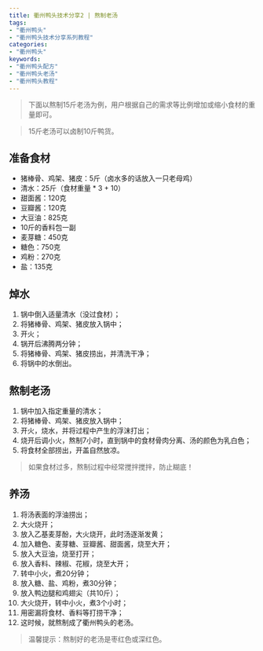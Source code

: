 ```yaml
---
title: 衢州鸭头技术分享2 | 熬制老汤
tags:
- "衢州鸭头"
- "衢州鸭头技术分享系列教程"
categories:
- "衢州鸭头"
keywords:
- "衢州鸭头配方"
- "衢州鸭头老汤"
- "衢州鸭头教程"
---
```


> 下面以熬制15斤老汤为例，用户根据自己的需求等比例增加或缩小食材的重量即可。

> 15斤老汤可以卤制10斤鸭货。

## 准备食材

- 猪棒骨、鸡架、猪皮：5斤（卤水多的话放入一只老母鸡）
- 清水：25斤（食材重量 * 3 + 10）
- 甜面酱：120克
- 豆瓣酱：120克
- 大豆油：825克
- 10斤的香料包一副
- 麦芽糖：450克
- 糖色：750克
- 鸡粉：270克
- 盐：135克


## 焯水
1. 锅中倒入适量清水（没过食材）；
2. 将猪棒骨、鸡架、猪皮放入锅中；
3. 开火；
4. 锅开后沸腾两分钟；
5. 将猪棒骨、鸡架、猪皮捞出，并清洗干净；
6. 将锅中的水倒出。

## 熬制老汤
1. 锅中加入指定重量的清水；
2. 将猪棒骨、鸡架、猪皮放入锅中；
3. 开火，烧水，并将过程中产生的浮沫打出；
4. 烧开后调小火，熬制7小时，直到锅中的食材骨肉分离、汤的颜色为乳白色；
5. 将食材全部捞出，开盖自然放凉。
> 如果食材过多，熬制过程中经常搅拌搅拌，防止糊底！

## 养汤
1. 将汤表面的浮油捞出；
2. 大火烧开；
3. 放入乙基麦芽酚，大火烧开，此时汤逐渐发黄；
4. 加入糖色、麦芽糖、豆瓣酱、甜面酱，烧至大开；
5. 放入大豆油，烧至打开；
6. 放入香料、辣椒、花椒，烧至大开；
7. 转中小火，煮20分钟；
8. 放入糖、盐、鸡粉，煮30分钟；
9. 放入鸭边腿和鸡翅尖（共10斤）；
10. 大火烧开，转中小火，煮3个小时；
11. 用密漏将食材、香料等打捞干净；
12. 这时候，就熬制成了衢州鸭头的老汤。

> 温馨提示：熬制好的老汤是枣红色或深红色。

